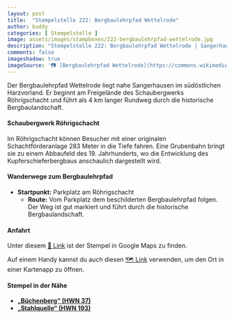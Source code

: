 ```yaml
---
layout: post
title:  "Stempelstelle 222: Bergbaulehrpfad Wettelrode"
author: buddy
categories: [ Stempelstelle ]
image: assets/images/stampboxes/222-bergbaulehrpfad-wettelrode.jpg
description: "Stempelstelle 222: Bergbaulehrpfad Wettelrode | Sangerhausen"
comments: false
imageshadow: true
imageSource: '📷 [Bergbaulehrpfad Wettelrode](https://commons.wikimedia.org/wiki/File:Bergbaulehrpfad_Wettelrode.jpg) von <a href="//commons.wikimedia.org/wiki/User:B.Thomas95" title="User:B.Thomas95">Thomas Binder</a> unter Lizenz [CC BY-SA 4.0](https://creativecommons.org/licenses/by-sa/4.0)'
---
```


Der Bergbaulehrpfad Wettelrode liegt nahe Sangerhausen im südöstlichen Harzvorland. Er beginnt am Freigelände des Schaubergwerks Röhrigschacht und führt als 4 km langer Rundweg durch die historische Bergbaulandschaft. 

#### Schaubergwerk Röhrigschacht

Im Röhrigschacht können Besucher mit einer originalen Schachtförderanlage 283 Meter in die Tiefe fahren. Eine Grubenbahn bringt sie zu einem Abbaufeld des 19. Jahrhunderts, wo die Entwicklung des Kupferschieferbergbaus anschaulich dargestellt wird. 

#### Wanderwege zum Bergbaulehrpfad

- **Startpunkt:** Parkplatz am Röhrigschacht
  - **Route:** Vom Parkplatz dem beschilderten Bergbaulehrpfad folgen. Der Weg ist gut markiert und führt durch die historische Bergbaulandschaft.

#### Anfahrt

Unter diesem [📍 Link](https://www.google.com/maps/dir/?api=1&origin=&destination=51.52038%2C%2011.27694) ist der Stempel in Google Maps zu finden.

<div class="android-only">
  Auf einem Handy kannst du auch diesen 
  <a href="geo:51.52038,11.27694">🗺️ Link</a> 
  verwenden, um den Ort in einer Kartenapp zu öffnen.
  <p></p>
</div>

#### Stempel in der Nähe

- [**„Büchenberg“ (HWN 37)**](/stempelstelle-37-buechenberg)
- [**„Stahlquelle“ (HWN 193)**](/stempelstelle-193-stahlquelle)
